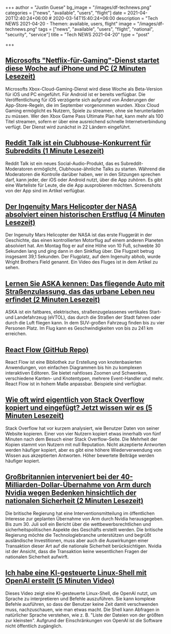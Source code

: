 +++
author = "Justin Guese"
bg_image = "/images/df-technews.png"
categories = ["news", "available", "users", "flight"]
date = 2021-04-20T12:40:24+06:00 # 2020-03-14T15:40:24+06:00
description = "Tech NEWS 2021-04-20 - Themen: available, users, flight"
image = "/images/df-technews.png"
tags = ["news", "available", "users", "flight", "national", "security", "service"]
title = "Tech NEWS 2021-04-20"
type = "post"

+++

## [Microsofts "Netflix-für-Gaming"-Dienst startet diese Woche auf iPhone und PC (2 Minuten Lesezeit)](https://www.cnbc.com/2021/04/19/microsoft-xbox-cloud-gaming-for-iphone-and-pc-rolls-out-this-week.html)

 Microsofts Xbox-Cloud-Gaming-Dienst wird diese Woche als Beta-Version für iOS und PC eingeführt. Für Android ist er bereits verfügbar. Die Veröffentlichung für iOS verzögerte sich aufgrund von Änderungen der App-Store-Regeln, die im September vorgenommen wurden. Xbox Cloud Gaming ermöglicht es Nutzern, Spiele zu streamen, ohne sie herunterladen zu müssen. Wer den Xbox Game Pass Ultimate Plan hat, kann mehr als 100 Titel streamen, sofern er über eine ausreichend schnelle Internetverbindung verfügt. Der Dienst wird zunächst in 22 Ländern eingeführt.

## [Reddit Talk ist ein Clubhouse-Konkurrent für Subreddits (1 Minute Lesezeit)](https://www.theverge.com/2021/4/19/22391875/reddit-talk-clubhouse-social-audio)

 Reddit Talk ist ein neues Social-Audio-Produkt, das es Subreddit-Moderatoren ermöglicht, Clubhouse-ähnliche Talks zu starten. Während die Moderatoren die Kontrolle darüber haben, wer in den Sitzungen sprechen darf, kann jeder, der iOS oder Android nutzt, über die App zuhören. Es gibt eine Warteliste für Leute, die die App ausprobieren möchten. Screenshots von der App sind im Artikel verfügbar.

## [Der Ingenuity Mars Helicopter der NASA absolviert einen historischen Erstflug (4 Minuten Lesezeit)](https://www.nasa.gov/press-release/nasa-s-ingenuity-mars-helicopter-succeeds-in-historic-first-flight)

 Der Ingenuity Mars Helicopter der NASA ist das erste Fluggerät in der Geschichte, das einen kontrollierten Motorflug auf einem anderen Planeten absolviert hat. Am Montag flog er auf eine Höhe von 10 Fuß, schwebte 30 Sekunden lang und ging dann in den Sinkflug über. Die Flugzeit betrug insgesamt 39,1 Sekunden. Der Flugplatz, auf dem Ingenuity abhob, wurde Wright Brothers Field genannt. Ein Video des Fluges ist in dem Artikel zu sehen.

## [Lernen Sie ASKA kennen: Das fliegende Auto mit Straßenzulassung, das das urbane Leben neu erfindet (2 Minuten Lesezeit)](https://interestingengineering.com/meet-aska-the-street-legal-flying-car-that-reinvents-urban-living)

 ASKA ist ein faltbares, elektrisches, straßenzugelassenes vertikales Start- und Landefahrzeug (eVTOL), das durch die Straßen der Stadt fahren oder durch die Luft fliegen kann. In dem SUV-großen Fahrzeug finden bis zu vier Personen Platz. Im Flug kann es Geschwindigkeiten von bis zu 241 km erreichen.

## [React Flow (GitHub Repo)](https://github.com/wbkd/react-flow)

 React Flow ist eine Bibliothek zur Erstellung von knotenbasierten Anwendungen, von einfachen Diagrammen bis hin zu komplexen interaktiven Editoren. Sie bietet nahtloses Zoomen und Schwenken, verschiedene Kanten- und Knotentypen, mehrere Event-Handler und mehr. React Flow ist in hohem Maße anpassbar. Beispiele sind verfügbar.

## [Wie oft wird eigentlich von Stack Overflow kopiert und eingefügt? Jetzt wissen wir es (5 Minuten Lesezeit)](https://stackoverflow.blog/2021/04/19/how-often-do-people-actually-copy-and-paste-from-stack-overflow-now-we-know/)

 Stack Overflow hat vor kurzem analysiert, wie Benutzer Daten von seiner Website kopieren. Einer von vier Nutzern kopiert etwas innerhalb von fünf Minuten nach dem Besuch einer Stack Overflow-Seite. Die Mehrheit der Kopien stammt von Nutzern mit null Reputation. Nicht akzeptierte Antworten werden häufiger kopiert, aber es gibt eine höhere Wiederverwendung von Wissen aus akzeptierten Antworten. Höher bewertete Beiträge werden häufiger kopiert.

## [Großbritannien interveniert bei der 40-Milliarden-Dollar-Übernahme von Arm durch Nvidia wegen Bedenken hinsichtlich der nationalen Sicherheit (2 Minuten Lesezeit)](https://www.cnbc.com/2021/04/19/nvidia-takeover-of-arm-faces-uk-government-intervention.html)

 Die britische Regierung hat eine Interventionsmitteilung im öffentlichen Interesse zur geplanten Übernahme von Arm durch Nvidia herausgegeben. Bis zum 30. Juli soll ein Bericht über die wettbewerbsrechtlichen und sicherheitspolitischen Aspekte des Geschäfts erstellt werden. Die britische Regierung möchte die Technologiebranche unterstützen und begrüßt ausländische Investitionen, muss aber auch die Auswirkungen einer Transaktion dieser Art auf die nationale Sicherheit berücksichtigen. Nvidia ist der Ansicht, dass die Transaktion keine wesentlichen Fragen der nationalen Sicherheit aufwirft.

## [Ich habe eine KI-gesteuerte Linux-Shell mit OpenAI erstellt (5 Minuten Video)](https://www.youtube.com/watch?v=j0UnS3jHhAA&utm_source=tldrnewsletter/1/01000178eec1a08e-9dcaca29-4fa8-4294-8373-1907e9b43fd4-000000/Wgc777Q5q3-fLnzjaVbPjVxL8FywqPc00R4JJYj1_lU=189)

 Dieses Video zeigt eine KI-gesteuerte Linux-Shell, die OpenAI nutzt, um Sprache zu interpretieren und Befehle auszuführen. Sie kann komplexe Befehle ausführen, so dass der Benutzer keine Zeit damit verschwenden muss, nachzuschauen, wie man etwas macht. Die Shell kann Abfragen in natürlicher Sprache verstehen, wie z. B. "Liste der Dateien von der größten zur kleinsten". Aufgrund der Einschränkungen von OpenAI ist die Software nicht öffentlich zugänglich.

